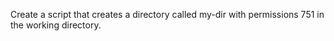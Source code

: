 Create a script that creates a directory called my-dir with permissions 751 in the working directory.

